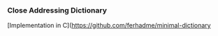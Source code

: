 ### Close Addressing Dictionary
[Implementation in C](https://github.com/ferhadme/minimal-dictionary
